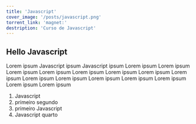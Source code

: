 ```yaml
---
title: 'Javascript'
cover_image: '/posts/javascript.png'
torrent_link: 'magnet:'
destription: 'Curso de Javascript'
---
```

## Hello Javascript

Lorem ipsum Javascript ipsum Javascript ipsum Lorem ipsum Lorem ipsum Lorem ipsum Lorem ipsum Lorem ipsum Lorem ipsum Lorem ipsum Lorem ipsum Lorem ipsum Lorem ipsum Lorem ipsum Lorem ipsum Lorem ipsum Lorem ipsum Lorem ipsum 

1. Javascript
1. primeiro segundo
1. primeiro Javascript
1. Javascript quarto